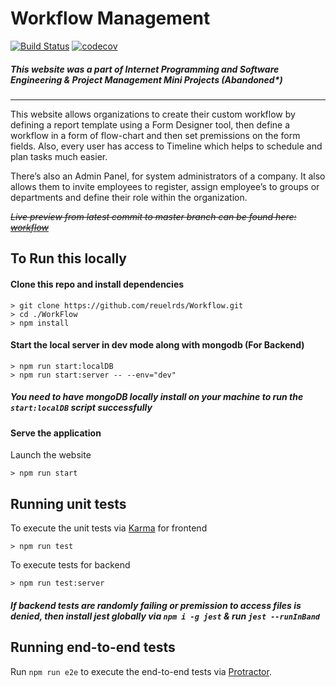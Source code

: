 # Workflow Management 
[![Build Status](https://travis-ci.com/reuelrds/Workflow.svg?branch=master)](https://travis-ci.com/reuelrds/Workflow)
[![codecov](https://codecov.io/gh/reuelrds/Workflow/branch/master/graph/badge.svg)](https://codecov.io/gh/reuelrds/Workflow)

##### *This website was a part of Internet Programming and Software Engineering & Project Management Mini Projects (Abandoned**)
***

This website allows organizations to create their custom workflow by defining a report template using a Form Designer tool, then define a workflow in a form of flow-chart and then set premissions on the form fields. Also, every user has access to Timeline which helps to schedule and plan tasks much easier.

There’s also an Admin Panel, for system administrators of a company. It also allows them to invite employees to register, assign employee’s to groups or departments and define their role within the organization.


~~*Live preview from latest commit to master branch can be found here: [workflow](http://sepm-workflow.s3-website-ap-southeast-1.amazonaws.com)*~~

## To Run this locally

#### Clone this repo and install dependencies

```
> git clone https://github.com/reuelrds/Workflow.git
> cd ./WorkFlow
> npm install
```

#### Start the local server in dev mode along with mongodb (For Backend)
```
> npm run start:localDB
> npm run start:server -- --env="dev"
```
##### *You need to have mongoDB locally install on your machine to run the `start:localDB` script successfully*

#### Serve the application
Launch the website
```
> npm run start
```

## Running unit tests

To execute the unit tests via [Karma](https://karma-runner.github.io) for frontend
```
> npm run test
```

To execute tests for backend
```
> npm run test:server
```
##### *If backend tests are randomly failing or premission to access files is denied, then install jest globally via `npm i -g jest` & run `jest --runInBand`*

## Running end-to-end tests

Run `npm run e2e` to execute the end-to-end tests via [Protractor](http://www.protractortest.org/).

